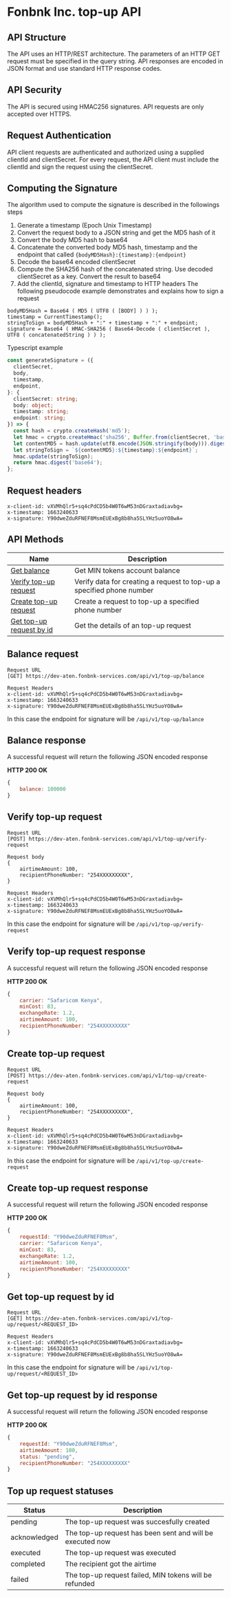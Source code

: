# Fonbnk Inc. top-up API

## API Structure
The API uses an HTTP/REST architecture. The parameters of an HTTP GET request must be specified in the query string. API responses are encoded in JSON format and use standard HTTP response codes.

## API Security
The API is secured using HMAC256 signatures. API requests are only accepted over HTTPS.

## Request Authentication
API client requests are authenticated and authorized using a supplied clientId and clientSecret. For every request, the API client must include the clientId and sign the request using the clientSecret.

## Computing the Signature
The algorithm used to compute the signature is described in the followings steps
1. Generate a timestamp (Epoch Unix Timestamp)
2. Convert the request body to a JSON string and get the MD5 hash of it
3. Convert the body MD5 hash to base64
4. Concatenate the converted body MD5 hash, timestamp and the endpoint that called
   `{bodyMD5Hash}:{timestamp}:{endpoint}`
5. Decode the base64 encoded clientSecret
6. Compute the SHA256 hash of the concatenated string. Use decoded clientSecret as a key. Convert the result to base64
7. Add the clientId, signature and timestamp to HTTP headers
The following pseudocode example demonstrates and explains how to sign a request
```
bodyMD5Hash = Base64 ( MD5 ( UTF8 ( [BODY] ) ) );
timestamp = CurrentTimestamp();
stringToSign = bodyMD5Hash + ":" + timestamp + ":" + endpoint;
signature = Base64 ( HMAC-SHA256 ( Base64-Decode ( clientSecret ), UTF8 ( concatenatedString ) ) );
```
Typescript example
```typescript
const generateSignature = ({
  clientSecret,
  body,
  timestamp,
  endpoint,
}: {
  clientSecret: string;
  body: object;
  timestamp: string;
  endpoint: string;
}) => {
  const hash = crypto.createHash('md5');
  let hmac = crypto.createHmac('sha256', Buffer.from(clientSecret, 'base64'));
  let contentMD5 = hash.update(utf8.encode(JSON.stringify(body))).digest('base64');
  let stringToSign = `${contentMD5}:${timestamp}:${endpoint}`;
  hmac.update(stringToSign);
  return hmac.digest('base64');
};

```
## Request headers
```
x-client-id: vXVMhQlr5+sq4cPdCD5b4W0T6wM53nDGraxtadiavbg= 
x-timestamp: 1663240633
x-signature: Y90dweZduRFNEF8MsmEUExBg8b8ha5SLYHz5uoYO8wA= 
```
## API Methods
Name|Description
----|-----------
[Get balance](#balance-request)|Get MIN tokens account balance
[Verify top-up request](#verify-top-up-request)|Verify data for creating a request to top-up a specified phone number
[Create top-up request](#create-top-up-request)|Create a request to top-up a specified phone number
[Get top-up request by id](#get-top-up-request-by-id)|Get the details of an top-up request

## Balance request
```
Request URL
[GET] https://dev-aten.fonbnk-services.com/api/v1/top-up/balance

Request Headers 
x-client-id: vXVMhQlr5+sq4cPdCD5b4W0T6wM53nDGraxtadiavbg= 
x-timestamp: 1663240633
x-signature: Y90dweZduRFNEF8MsmEUExBg8b8ha5SLYHz5uoYO8wA= 
```

In this case the endpoint for signature will be `/api/v1/top-up/balance`

## Balance response
A successful request will return the following JSON encoded response

**HTTP 200 OK**
```javascript
{
    balance: 100000
}
```

## Verify top-up request
```
Request URL
[POST] https://dev-aten.fonbnk-services.com/api/v1/top-up/verify-request

Request body
{
    airtimeAmount: 100,
    recipientPhoneNumber: "254XXXXXXXXX",
}

Request Headers 
x-client-id: vXVMhQlr5+sq4cPdCD5b4W0T6wM53nDGraxtadiavbg= 
x-timestamp: 1663240633
x-signature: Y90dweZduRFNEF8MsmEUExBg8b8ha5SLYHz5uoYO8wA= 
```

In this case the endpoint for signature will be `/api/v1/top-up/verify-request`

## Verify top-up request response
A successful request will return the following JSON encoded response

**HTTP 200 OK**
```javascript
{
    carrier: "Safaricom Kenya",
    minCost: 83,
    exchangeRate: 1.2,
    airtimeAmount: 100,
    recipientPhoneNumber: "254XXXXXXXXX"
}
```

## Create top-up request
```
Request URL
[POST] https://dev-aten.fonbnk-services.com/api/v1/top-up/create-request

Request body
{
    airtimeAmount: 100,
    recipientPhoneNumber: "254XXXXXXXXX",
}

Request Headers 
x-client-id: vXVMhQlr5+sq4cPdCD5b4W0T6wM53nDGraxtadiavbg= 
x-timestamp: 1663240633
x-signature: Y90dweZduRFNEF8MsmEUExBg8b8ha5SLYHz5uoYO8wA= 
```

In this case the endpoint for signature will be `/api/v1/top-up/create-request`

## Create top-up request response
A successful request will return the following JSON encoded response

**HTTP 200 OK**
```javascript
{
    requestId: "Y90dweZduRFNEF8Msm",
    carrier: "Safaricom Kenya",
    minCost: 83,
    exchangeRate: 1.2,
    airtimeAmount: 100,
    recipientPhoneNumber: "254XXXXXXXXX"
}
```

## Get top-up request by id
```
Request URL
[GET] https://dev-aten.fonbnk-services.com/api/v1/top-up/request/<REQUEST_ID>

Request Headers 
x-client-id: vXVMhQlr5+sq4cPdCD5b4W0T6wM53nDGraxtadiavbg= 
x-timestamp: 1663240633
x-signature: Y90dweZduRFNEF8MsmEUExBg8b8ha5SLYHz5uoYO8wA= 
```

In this case the endpoint for signature will be `/api/v1/top-up/request/<REQUEST_ID>`

## Get top-up request by id response
A successful request will return the following JSON encoded response

**HTTP 200 OK**
```javascript
{
    requestId: "Y90dweZduRFNEF8Msm",
    airtimeAmount: 100,
    status: "pending",
    recipientPhoneNumber: "254XXXXXXXXX"
}
```

## Top up request statuses

Status|Description
-------|----
pending|The top-up request was succesfully created 
acknowledged|The top-up request has been sent and will be executed now
executed|The top-up request was executed
completed|The recipient got the airtime
failed|The top-up request failed, MIN tokens will be refunded
